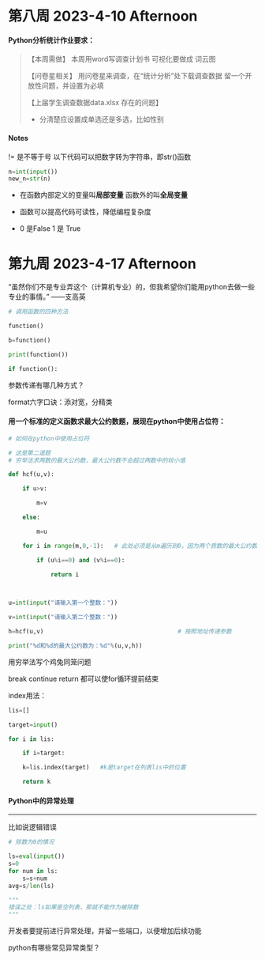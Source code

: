 # 第八周 2023-4-10 Afternoon 

#### Python分析统计作业要求：

>【本周需做】
>本周用word写调查计划书
>可视化要做成 词云图
>
>【问卷星相关】
>用问卷星来调查，在“统计分析”处下载调查数据
>留一个开放性问题，并设置为必填
>
>【上届学生调查数据data.xlsx 存在的问题】
>- 分清楚应设置成单选还是多选，比如性别

#### Notes

!= 是不等于号
以下代码可以把数字转为字符串，即str()函数
```Python
n=int(input())
new_n=str(n)
```


- 在函数内部定义的变量叫**局部变量**
	函数外的叫**全局变量**


- 函数可以提高代码可读性，降低编程复杂度
- 0 是False  1 是 True



# 第九周 2023-4-17 Afternoon

“虽然你们不是专业弄这个（计算机专业）的，但我希望你们能用python去做一些专业的事情。”    ——支高英

```Python
# 调用函数的四种方法

function()

b=function()

print(function())

if function():
```

参数传递有哪几种方式？

format六字口诀：添对宽，分精类

#### 用一个标准的定义函数求最大公约数题，展现在python中使用占位符：
```Python
# 如何在python中使用占位符

# 这是第二道题
# 穷举法求两数的最大公约数，最大公约数不会超过两数中的较小值

def hcf(u,v):

    if u>v:

        m=v

    else:

        m=u

    for i in range(m,0,-1):   # 此处必须是从m遍历到0，因为两个质数的最大公约数是1

        if (u%i==0) and (v%i==0):

            return i  

  

u=int(input("请输入第一个整数："))

v=int(input("请输入第二个整数："))

h=hcf(u,v)                                      # 按照地址传递参数

print("%d和%d的最大公约数为：%d"%(u,v,h))
```

用穷举法写个鸡兔同笼问题


break continue return 都可以使for循环提前结束

index用法：

```Python
lis=[]

target=input()

for i in lis:

    if i=target:

    k=lis.index(target)   #k是target在列表lis中的位置

    return k
```


#### Python中的异常处理
---
比如说逻辑错误

```python
# 除数为0的情况

ls=eval(input())
s=0
for num in ls:
	s=s+num
avg=s/len(ls)

"""
错误之处：ls如果是空列表，那就不能作为被除数
"""
```

开发者要提前进行异常处理，并留一些端口，以便增加后续功能

python有哪些常见异常类型？